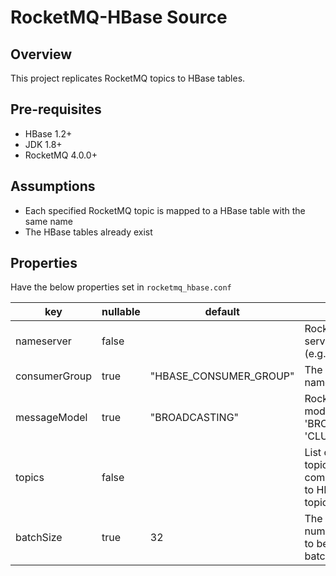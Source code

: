 # RocketMQ-HBase Source

## Overview

This project replicates RocketMQ topics to HBase tables.

## Pre-requisites
- HBase 1.2+
- JDK 1.8+
- RocketMQ 4.0.0+ 

## Assumptions

- Each specified RocketMQ topic is mapped to a HBase table with the same name
- The HBase tables already exist

## Properties

Have the below properties set in `rocketmq_hbase.conf`

|key               |nullable|default    |description|
|------------------|--------|-----------|-----------|
| nameserver     |false   |           |RocketMQ name server address (e.g.,127.0.0.1:9876)|
| consumerGroup | true     |"HBASE_CONSUMER_GROUP"| The consumer group name|
| messageModel  | true     | "BROADCASTING"       |RocketMQ message model, 'BROADCASTING' or 'CLUSTERING'|
| topics    |  false |  | List of RocketMQ topics, separated by comma, to replicate to HBase (e.g., topic1,topic2,topic3) | 
| batchSize     | true     | 32                   | The maximum number of messages to be consumed in batch from RocketMq|